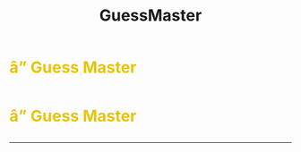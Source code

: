 ﻿---
lang: en-US
title: GuessMaster
prev: Doctor
next: LazyGuy
---
# <font color="#e9c404">â” <b>Guess Master</b></font> <Badge text="Basic" type="tip" vertical="middle"/>
# <font color="#e9c404">â” <b>Guess Master</b></font> <Badge text="Basic" type="tip" vertical="middle"/>
---


